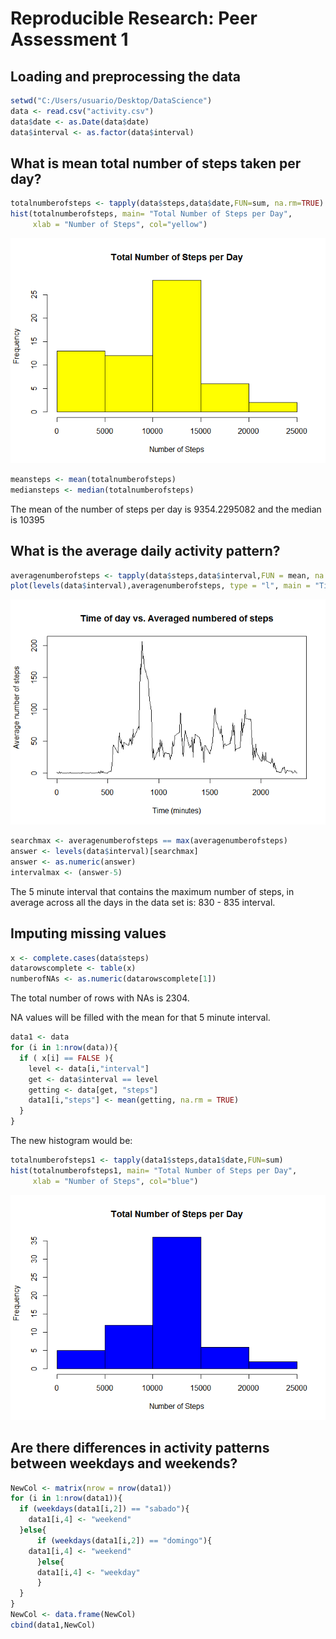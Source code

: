 # Reproducible Research: Peer Assessment 1


## Loading and preprocessing the data


```r
setwd("C:/Users/usuario/Desktop/DataScience")
data <- read.csv("activity.csv")
data$date <- as.Date(data$date)
data$interval <- as.factor(data$interval)
```


## What is mean total number of steps taken per day?


```r
totalnumberofsteps <- tapply(data$steps,data$date,FUN=sum, na.rm=TRUE)
hist(totalnumberofsteps, main= "Total Number of Steps per Day", 
     xlab = "Number of Steps", col="yellow")
```

![](PA1_template_files/figure-html/unnamed-chunk-2-1.png) 


```r
meansteps <- mean(totalnumberofsteps)
mediansteps <- median(totalnumberofsteps)
```

The mean of the number of steps per day is 9354.2295082 and the median is 10395

## What is the average daily activity pattern?


```r
averagenumberofsteps <- tapply(data$steps,data$interval,FUN = mean, na.rm = TRUE)
plot(levels(data$interval),averagenumberofsteps, type = "l", main = "Time of day vs. Averaged numbered of steps", xlab="Time (minutes)", ylab=  "Average number of steps")
```

![](PA1_template_files/figure-html/unnamed-chunk-4-1.png) 


```r
searchmax <- averagenumberofsteps == max(averagenumberofsteps)
answer <- levels(data$interval)[searchmax]
answer <- as.numeric(answer)
intervalmax <- (answer-5)
```

The 5 minute interval that contains the maximum number of steps, in average across all the days in the data set is: 830 - 835 interval. 

## Imputing missing values

```r
x <- complete.cases(data$steps)
datarowscomplete <- table(x)
numberofNAs <- as.numeric(datarowscomplete[1])
```

The total number of rows with NAs is 2304. 

NA values will be filled with the mean for that 5 minute interval. 


```r
data1 <- data
for (i in 1:nrow(data)){
  if ( x[i] == FALSE ){
    level <- data[i,"interval"]
    get <- data$interval == level
    getting <- data[get, "steps"] 
    data1[i,"steps"] <- mean(getting, na.rm = TRUE)
  }
}
```

The new histogram would be: 


```r
totalnumberofsteps1 <- tapply(data1$steps,data1$date,FUN=sum)
hist(totalnumberofsteps1, main= "Total Number of Steps per Day", 
     xlab = "Number of Steps", col="blue")
```

![](PA1_template_files/figure-html/unnamed-chunk-8-1.png) 

## Are there differences in activity patterns between weekdays and weekends?

```r
NewCol <- matrix(nrow = nrow(data1))
for (i in 1:nrow(data1)){
  if (weekdays(data1[i,2]) == "sabado"){
    data1[i,4] <- "weekend"
  }else{
      if (weekdays(data1[i,2]) == "domingo"){
    data1[i,4] <- "weekend"
      }else{
      data1[i,4] <- "weekday"
      }
  }
}
NewCol <- data.frame(NewCol)
cbind(data1,NewCol)
```

